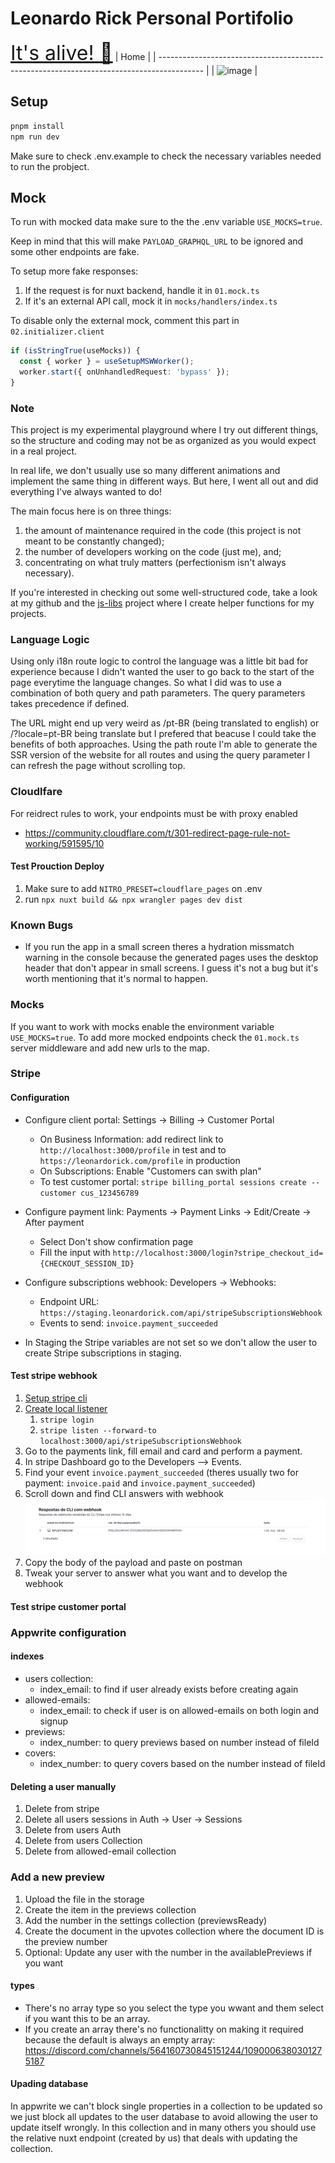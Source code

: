 # Leonardo Rick Personal Portifolio

<a style="font-size: 2rem" href="https://leonardorick.com">It's alive! 🔗</a>
| Home |
| ----------------------------------------------------------------------------------------- |
| ![image](https://github.com/user-attachments/assets/c5ade323-da52-4fcd-b999-50bced1655e8) |

## Setup

```bash
pnpm install
npm run dev
```

Make sure to check .env.example to check the necessary variables needed to run the probject.

## Mock

To run with mocked data make sure to the the .env variable `USE_MOCKS=true`.

Keep in mind that this will make `PAYLOAD_GRAPHQL_URL` to be ignored and some other endpoints are fake.

To setup more fake responses:

1. If the request is for nuxt backend, handle it in `01.mock.ts`
2. If it's an external API call, mock it in `mocks/handlers/index.ts`

To disable only the external mock, comment this part in `02.initializer.client`

```ts
if (isStringTrue(useMocks)) {
  const { worker } = useSetupMSWWorker();
  worker.start({ onUnhandledRequest: 'bypass' });
}
```

### Note

This project is my experimental playground where I try out different things, so the structure and coding may not be as organized as you would expect in a real project.

In real life, we don't usually use so many different animations and implement the same thing in different ways. But here, I went all out and did everything I've always wanted to do!

The main focus here is on three things:

1. the amount of maintenance required in the code (this project is not meant to be constantly changed);
2. the number of developers working on the code (just me), and;
3. concentrating on what truly matters (perfectionism isn't always necessary).

If you're interested in checking out some well-structured code, take a look at my github and the [js-libs](https://github.com/LeonardoRick/js-libs) project where I create helper functions for my projects.

### Language Logic

Using only i18n route logic to control the language was a little bit bad for experience because I didn't wanted the user to go back to the start of the page everytime the language changes. So what I did was to use a combination of both query and path parameters. The query parameters takes precedence if defined.

The URL might end up very weird as /pt-BR (being translated to english) or /?locale=pt-BR being translate but I prefered that beacuse I could take the benefits of both approaches. Using the path route I'm able to generate the SSR version of the website for all routes and using the query parameter I can refresh the page without scrolling top.

### Cloudlfare

For reidrect rules to work, your endpoints must be with proxy enabled

- https://community.cloudflare.com/t/301-redirect-page-rule-not-working/591595/10

#### Test Prouction Deploy

1. Make sure to add `NITRO_PRESET=cloudflare_pages` on .env
2. run `npx nuxt build && npx wrangler pages dev dist`

### Known Bugs

- If you run the app in a small screen theres a hydration missmatch warning in the console because the generated pages uses the desktop header that don't appear in small screens. I guess it's not a bug but it's worth mentioning that it's normal to happen.

### Mocks

If you want to work with mocks enable the environment variable `USE_MOCKS=true`.
To add more mocked endpoints check the `01.mock.ts` server middleware and add new urls to the map.

### Stripe

#### Configuration

- Configure client portal: Settings -> Billing -> Customer Portal

  - On Business Information: add redirect link to `http://localhost:3000/profile` in test and to `https://leonardorick.com/profile` in production
  - On Subscriptions: Enable "Customers can swith plan"
  - To test customer portal: `stripe billing_portal sessions create --customer cus_123456789`

- Configure payment link: Payments -> Payment Links -> Edit/Create -> After payment

  - Select Don't show confirmation page
  - Fill the input with `http://localhost:3000/login?stripe_checkout_id={CHECKOUT_SESSION_ID}`

- Configure subscriptions webhook: Developers -> Webhooks:

  - Endpoint URL: `https://staging.leonardorick.com/api/stripeSubscriptionsWebhook`
  - Events to send: `invoice.payment_succeeded`

- In Staging the Stripe variables are not set so we don't allow the user to create Stripe subscriptions in staging.

#### Test stripe webhook

1. [Setup stripe cli](https://docs.stripe.com/stripe-cli)
2. [Create local listener](https://dashboard.stripe.com/test/webhooks/create?endpoint_location=local)
   1. `stripe login`
   2. `stripe listen --forward-to localhost:3000/api/stripeSubscriptionsWebhook`
3. Go to the payments link, fill email and card and perform a payment.
4. In stripe Dashboard go to the Developers --> Events.
5. Find your event `invoice.payment_succeeded` (theres usually two for payment: `invoice.paid` and `invoice.payment_succeeded`)
6. Scroll down and find CLI answers with webhook
   ![alt text](assets/readme/stripe-cli-webhook.png)
7. Copy the body of the payload and paste on postman
8. Tweak your server to answer what you want and to develop the webhook

#### Test stripe customer portal

### Appwrite configuration

#### indexes

- users collection:
  - index_email: to find if user already exists before creating again
- allowed-emails:
  - index_email: to check if user is on allowed-emails on both login and signup
- previews:
  - index_number: to query previews based on number instead of fileId
- covers:
  - index_number: to query covers based on the number instead of fileId

#### Deleting a user manually

1. Delete from stripe
2. Delete all users sessions in Auth -> User -> Sessions
3. Delete from users Auth
4. Delete from users Collection
5. Delete from allowed-email collection

### Add a new preview

1. Upload the file in the storage
2. Create the item in the previews collection
3. Add the number in the settings collection (previewsReady)
4. Create the document in the upvotes collection where the document ID is the preview number
5. Optional: Update any user with the number in the availablePreviews if you want

#### types

- There's no array type so you select the type you wwant and them select if you want this to be an array.
- If you create an array there's no functionalitty on making it required because the default is always an empty array: https://discord.com/channels/564160730845151244/1090006380301275187

#### Upading database

In appwrite we can't block single properties in a collection to be updated so we just block all updates to the user database to avoid allowing the user to update itself wrongly. In this collection and in many others you should use the relative nuxt endpoint (created by us) that deals with updating the collection.
